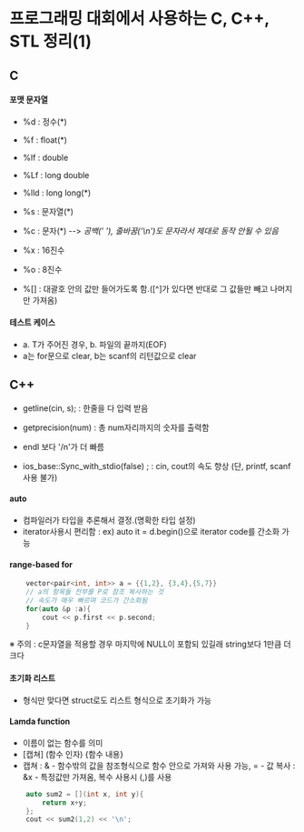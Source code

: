 # 프로그래밍 대회에서 사용하는 C, C++, STL 정리(1)

## C

#### 포맷 문자열
- %d : 정수(*)
- %f : float(*)
- %lf : double
- %Lf : long double
- %lld : long long(*)
- %s : 문자열(*)
- %c : 문자(*) --> *공백(' '), 줄바꿈('\n')도 문자라서 제대로 동작 안될 수 있음*
- %x : 16진수
- %o : 8진수

- %[] : 대괄호 안의 값만 들어가도록 함.([^]가 있다면 반대로 그 값들만 빼고 나머지만 가져옴)

#### 테스트 케이스
 - a. T가 주어진 경우, b. 파일의 끝까지(EOF)  
 - a는 for문으로 clear, b는 scanf의 리턴값으로 clear


## C++

- getline(cin, s); : 한줄을 다 입력 받음  
- getprecision(num) : 총 num자리까지의 숫자를 출력함

- endl 보다 '/n'가 더 빠름
- ios_base::Sync_with_stdio(false) ; : cin, cout의 속도 향상 (단, printf, scanf 사용 불가)

#### auto
 - 컴파일러가 타입을 추론해서 결정.(명확한 타입 설정)
 - iterator사용시 편리함
  : ex) auto it = d.begin()으로 iterator code를 간소화 가능

#### range-based for
```cpp
    vector<pair<int, int>> a = {{1,2}, {3,4},{5,7}}
    // a의 항목들 전부를 P로 참조 복사하는 것
    // 속도가 매우 빠르며 코드가 간소화됨
    for(auto &p :a){
        cout << p.first << p.second;
    }
```

※ 주의 : c문자열을 적용할 경우 마지막에 NULL이 포함되 있길래 string보다 1만큼 더 크다

#### 초기화 리스트
- 형식만 맞다면 struct로도 리스트 형식으로 초기화가 가능

#### Lamda function
- 이름이 없는 함수를 의미
- [캡쳐] (함수 인자) {함수 내용}
- 캡쳐
 : & - 함수밖의 값을 참조형식으로 함수 안으로 가져와 사용 가능, = - 값 복사
 : &x - 특정값만 가져옴, 복수 사용시 (,)를 사용

```cpp
    auto sum2 = [](int x, int y){
        return x+y;
    };
    cout << sum2(1,2) << '\n';
```
